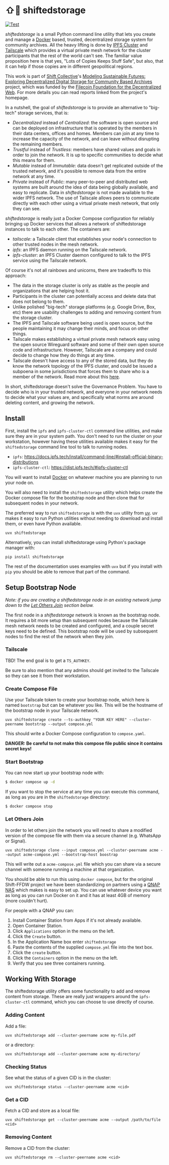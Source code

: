 # ⇧📁 shiftedstorage

[![Test](https://github.com/historypin/shiftedstorage/actions/workflows/test.yml/badge.svg)](https://github.com/historypin/shiftedstorage/actions/workflows/test.yml)

*shiftedstorage* is a small Python command line utility that lets you create and manage a [Docker] based, trusted, decentralized storage system for community archives. All the heavy lifting is done by [IPFS Cluster] and [Tailscale] which provides a virtual private mesh network for the cluster participants that the rest of the world can't see. The familiar value proposition here is that yes, "Lots of Copies Keeps Stuff Safe", but also, that it can help if those copies are in different geopolitical regions.

This work is part of [Shift Collective]'s [Modeling Sustainable Futures: Exploring Decentralized Digital Storage for Community Based Archives] project, which was funded by the [Filecoin Foundation for the Decentralized Web]. For more details you can read reports linked from the project's homepage.

In a nutshell, the goal of *shiftedstorage* is to provide an alternative to "big-tech" storage services, that is:

- *Decentralized* instead of *Centralized*: the software is open source and can
  be deployed on infrastructure that is operated by the members in their data centers,
  offices and homes. Members can join at any time to increase the capacity of the
  network, and can leave without disrupting the remaining members.
- *Trustful* instead of *Trustless*: members have shared values and goals in
  order to join the network. It is up to specific communities to decide what this means for them.
- *Mutable* instead of *Immutable*: data doesn't get replicated outside of the
  trusted network, and it's possible to remove data from the entire network at
  any time.
- *Private* instead of *Public*: many peer-to-peer and distributed web systems
  are built around the idea of data being globally available, and easy to
  replicate. Data in *shiftedstorage* is not made available to the
  wider IPFS network. The use of Tailscale allows peers to communicate
  directly with each other using a virtual private mesh network, that only they
  can see.

*shiftedstorage* is really just a Docker Compose configuration for reliably bringing up Docker services that allows a network of shiftedstorage instances to talk to each other. The containers are:

* *tailscale*: a Tailscale client that establishes your node's connection to other trusted nodes in the mesh network.
* *ipfs*: an IPFS daemon running on the Tailscale network.
* *ipfs-cluster*: an IPFS Cluster daemon configured to talk to the IPFS service using the Tailscale network.

Of course it's not all rainbows and unicorns, there are tradeoffs to this approach:

* The data in the storage cluster is only as stable as the people and organizations that are helping host it.
* Participants in the cluster can potentially access and delete data that does not belong to them.
* Unlike polished "big-tech" storage platforms (e.g. Google Drive, Box, etc) there are usability challenges to adding and removing content from the storage cluster.
* The IPFS and Tailscale software being used is open source, but the people maintaining it may change their minds, and focus on other things.
* Tailscale makes establishing a virtual private mesh network easy using the open source Wireguard software and some of their own open source code and infrastructure. However, Tailscale are a company and could decide to change how they do things at any time.
* Tailscale doesn't have access to any of the stored data, but they do know the network topology of the IPFS cluster, and could be issued a subpoena in some jurisdictions that forces them to share who is a member of the network. Read more about this [here](https://tailscale.com/blog/tailscale-privacy-anonymity).

In short, shiftedstorage doesn't solve the Governance Problem. You have to decide who is in your trusted network, and everyone in your network needs to decide what your values are, and specifically what norms are around deleting content, and growing the network.

## Install

First, install the `ipfs` and `ipfs-cluster-ctl` command line utilities, and make sure they are in your system path. You don't need to run the cluster on your workstation, however having these utilities available makes it easy for the `shiftedstorage` command line tool to talk to running nodes.

* `ipfs`: https://docs.ipfs.tech/install/command-line/#install-official-binary-distributions
* `ipfs-cluster-ctl`: https://dist.ipfs.tech/#ipfs-cluster-ctl

You will want to install [Docker] on whatever machine you are planning to run your node on.

You will also need to install the `shiftedstorage` utility which helps create the Docker compose file for the bootstrap node and then clone that for subsequent nodes in your network.

The preferred way to run `shiftedstorage` is with the `uvx` utility from [uv]. uv makes it easy to run Python utilities without needing to download and install them, or even have Python available.

```
uvx shiftedstorage
```

Alternatively, you can install shiftedstorage using Python's package manager with:

```
pip install shiftedstorage
```

The rest of the documentation uses examples with `uvx` but if you install with `pip` you should be able to remove that part of the command.

## Setup Bootstrap Node

*Note: if you are creating a shiftedstorage node in an existing network jump down to the [Let Others Join](#let-others-join) section below.*

The first node in a *shiftedstorage* network is known as the bootstrap node. It requires a bit more setup than subsequent nodes because the Tailscale mesh network needs to be created and configured, and a couple secret keys need to be defined. This bootstrap node will be used by subsequent nodes to find the rest of the network when they join.

### Tailscale

TBD! The end goal is to get a `TS_AUTHKEY`.

Be sure to also mention that any admins should get invited to the Tailscale so they can see it from their workstation.

### Create Compose File

Use your Tailscale token to create your bootstrap node, which here is named `bootstrap` but can be whatever you like. This will be the hostname of the bootstrap node in your Tailscale network.

```
uvx shiftedstorage create --ts-authkey "YOUR KEY HERE" --cluster-peername bootstrap --output compose.yml
```

This should write a Docker Compose configuration to `compose.yaml`.

**DANGER: Be careful to not make this compose file public since it contains secret keys!**

### Start Bootstrap

You can now start up your bootstrap node with:

```bash
$ docker compose up -d
```

If you want to stop the service at any time you can execute this command, as long as you are in the `shiftedstorage` directory:

```
$ docker compose stop
```

### Let Others Join

In order to let others join the network you will need to share a modified version of the compose file with them via a secure channel (e.g. WhatsApp or Signal).

```
uvx shiftedstorage clone --input compose.yml --cluster-peername acme --output acme-compose.yml --bootstrap-host boostrap
```

This will write out a `acme-compose.yml` file which you can share via a secure channel with someone running a machine at that organization.

You should be able to run this using `docker compose`, but for the original Shift-FFDW project we have been standardizing on partners using a [QNAP NAS](https://www.qnap.com/en-us/product/tbs-h574tx) which makes is easy to set up. You can use whatever device you want as long as you can run Docker on it and it has at least 4GB of memory (more couldn't hurt).

For people with a QNAP you can:

1. Install Container Station from Apps if it's not already available.
2. Open Container Station.
3. Click `Applications` option in the menu on the left.
4. Click the `Create` button.
5. In the Application Name box enter `shiftedstorage`
6. Paste the contents of the supplied `compose.yml` file into the text box.
7. Click the `create` button.
8. Click the `Containers` option in the menu on the left.
9. Verify that you see three containers running.

## Working With Storage

The shiftedstorage utility offers some functionality to add and remove content from storage. These are really just wrappers around the `ipfs-cluster-ctl` command, which you can choose to use directly of course.

### Adding Content

Add a file:

```
uvx shiftedstorage add --cluster-peername acme my-file.pdf
```

or a directory:

```
uvx shiftedstorage add --cluster-peername acme my-directory/
```

### Checking Status

See what the status of a given CID is in the cluster:

```
uvx shiftedstorage status --cluster-peername acme <cid>
```

### Get a CID

Fetch a CID and store as a local file:

```
uvx shiftedstorage get --cluster-peername acme --output /path/to/file <cid>
```

### Removing Content

Remove a CID from the cluster:

```
uvx shiftedstorage rm --cluster-peername acme <cid>
```

[uv]: https://docs.astral.sh/uv/getting-started/installation/
[Docker]: https://www.docker.com/get-started/
[Tailscale]: https://tailscale.com/
[IPFS Cluster]: https://ipfscluster.io/
[Git]: https://git-scm.com/
[Filecoin Foundation for the Decentralized Web]: https://ffdweb.org/
[Modeling Sustainable Futures: Exploring Decentralized Digital Storage for Community Based Archives]: https://www.shiftcollective.us/ffdw
[Shift Collective]: https://www.shiftcollective.us/
